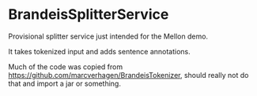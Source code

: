 # BrandeisSplitterService

Provisional splitter service just intended for the Mellon demo.

It takes tokenized input and adds sentence annotations.

Much of the code was copied from https://github.com/marcverhagen/BrandeisTokenizer, should really not do that and import a jar or something.

